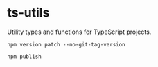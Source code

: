 # ts-utils

Utility types and functions for TypeScript projects.

`npm version patch --no-git-tag-version`

`npm publish`

